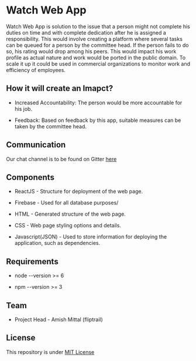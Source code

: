 # Watch Web App

Watch Web App is solution to the issue that a person might not complete his duties on time and with complete dedication after he is assigned a responsibility.
This would involve creating a platform where several tasks can be queued for a person by the committee head. If the person fails to do so, his rating would drop among his peers. This would impact his work profile as actual nature and work would be ported in the public domain. 
To scale it up it could be used in commercial organizations to monitor work and efficiency of employees.


## How it will create an Imapct?

* Increased Accountability: The person would be more accountable for his job.

* Feedback: Based on feedback by this app, suitable measures can be taken by the committee head.


## Communication

Our chat channel is to be found on Gitter [here](https://gitter.im/dsciitpatna/TeamWork)


## Components

* ReactJS - Structure for deployment of the web page.

* Firebase - Used for all database purposes/

* HTML - Generated structure of the web page.

* CSS - Web page styling options and details.

* Javascript(JSON) - Used to store information for deploying the application, such as dependencies.


## Requirements

* node --version >= 6

* npm --version >= 3


## Team

* Project Head - Amish Mittal (fliptrail)

## License


This repository is under [MIT License](LICENSE)

